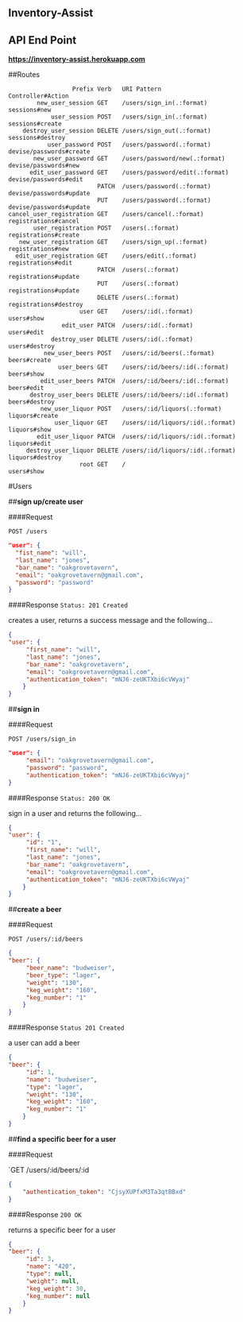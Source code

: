## Inventory-Assist

## API End Point

<strong>https://inventory-assist.herokuapp.com</strong>

##Routes
```
                  Prefix Verb   URI Pattern                      Controller#Action
        new_user_session GET    /users/sign_in(.:format)         sessions#new
            user_session POST   /users/sign_in(.:format)         sessions#create
    destroy_user_session DELETE /users/sign_out(.:format)        sessions#destroy
           user_password POST   /users/password(.:format)        devise/passwords#create
       new_user_password GET    /users/password/new(.:format)    devise/passwords#new
      edit_user_password GET    /users/password/edit(.:format)   devise/passwords#edit
                         PATCH  /users/password(.:format)        devise/passwords#update
                         PUT    /users/password(.:format)        devise/passwords#update
cancel_user_registration GET    /users/cancel(.:format)          registrations#cancel
       user_registration POST   /users(.:format)                 registrations#create
   new_user_registration GET    /users/sign_up(.:format)         registrations#new
  edit_user_registration GET    /users/edit(.:format)            registrations#edit
                         PATCH  /users(.:format)                 registrations#update
                         PUT    /users(.:format)                 registrations#update
                         DELETE /users(.:format)                 registrations#destroy
                    user GET    /users/:id(.:format)             users#show
               edit_user PATCH  /users/:id(.:format)             users#edit
            destroy_user DELETE /users/:id(.:format)             users#destroy
          new_user_beers POST   /users/:id/beers(.:format)       beers#create
              user_beers GET    /users/:id/beers/:id(.:format)   beers#show
         edit_user_beers PATCH  /users/:id/beers/:id(.:format)   beers#edit
      destroy_user_beers DELETE /users/:id/beers/:id(.:format)   beers#destroy
         new_user_liquor POST   /users/:id/liquors(.:format)     liquors#create
             user_liquor GET    /users/:id/liquors/:id(.:format) liquors#show
        edit_user_liquor PATCH  /users/:id/liquors/:id(.:format) liquors#edit
     destroy_user_liquor DELETE /users/:id/liquors/:id(.:format) liquors#destroy
                    root GET    /                                users#show
```

#Users

##**sign up/create user**

####Request

`POST /users`

```json
"user": {
  "fist_name": "will",
  "last_name": "jones",
  "bar_name": "oakgrovetavern",
  "email": "oakgrovetavern@gmail.com",
  "password": "password"
}
```

####Response
`Status: 201 Created`

creates a user, returns a success message and the following...

```json
{
"user": {
     "first_name": "will",
     "last_name": "jones",
     "bar_name": "oakgrovetavern",
     "email": "oakgrovetavern@gmail.com",
     "authentication_token": "mNJ6-zeUKTXbi6cVWyaj"
    }
}
```

##**sign in**

####Request

`POST /users/sign_in`

```json
"user": {
     "email": "oakgrovetavern@gmail.com",
     "password": "password",
     "authentication_token": "mNJ6-zeUKTXbi6cVWyaj"
}
```

####Response
`Status: 200 OK`

sign in a user and returns the following...

```json
{
"user": {
     "id": "1",
     "first_name": "will",
     "last_name": "jones",
     "bar_name": "oakgrovetavern",
     "email": "oakgrovetavern@gmail.com",
     "authentication_token": "mNJ6-zeUKTXbi6cVWyaj"
    }
}
```

##**create a beer**

####Request

`POST /users/:id/beers`

```json
{
"beer": {
     "beer_name": "budweiser",
     "beer_type": "lager",
     "weight": "130",
     "keg_weight": "160",
     "keg_number": "1"
    }
}
```

####Response
`Status 201 Created`

a user can add a beer

```json
{
"beer": {
     "id": 1,
     "name": "budweiser",
     "type": "lager",
     "weight": "130",
     "keg_weight": "160",
     "keg_number": "1"
    }
}
```

##**find a specific beer for a user**

####Request

`GET /users/:id/beers/:id

```json
{
    "authentication_token": "CjsyXUPfxM3Ta3qtBBxd"
}
```

####Response
`200 OK`

returns a specific beer for a user

```json
{
"beer": {
     "id": 3,
     "name": "420",
     "type": null,
     "weight": null,
     "keg_weight": 30,
     "keg_number": null
    }
}
```


